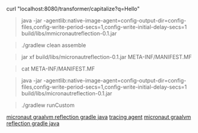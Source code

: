 curl "localhost:8080/transformer/capitalize?q=Hello"

> java -jar -agentlib:native-image-agent=config-output-dir=config-files,config-write-period-secs=1,config-write-initial-delay-secs=1 build/libs/mmicronautreflection-0.1.jar

> ./gradlew clean assemble


> jar xf build/libs/micronautreflection-0.1.jar META-INF/MANIFEST.MF 

> cat META-INF/MANIFEST.MF

> java -jar -agentlib:native-image-agent=config-output-dir=config-files,config-write-period-secs=1,config-write-initial-delay-secs=1 build/libs/micronautreflection-0.1.jar

>  ./gradlew runCustom

[micronaut graalvm reflection gradle java](https://guides.micronaut.io/latest/micronaut-graalvm-reflection-gradle-java.html)
[tracing agent](https://www.graalvm.org/latest/reference-manual/native-image/metadata/AutomaticMetadataCollection/#tracing-agent)
[micronaut graalvm reflection gradle java](https://guides.micronaut.io/latest/micronaut-graalvm-reflection-gradle-java.html)